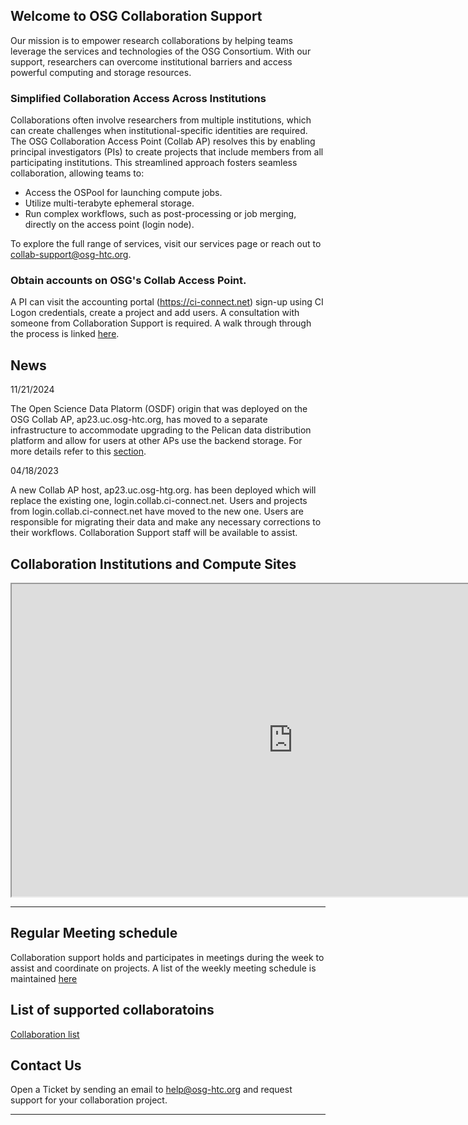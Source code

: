 ## Welcome to OSG Collaboration Support

Our mission is to empower research collaborations by helping teams leverage the services and technologies of the OSG Consortium. With our support, researchers can overcome institutional barriers and access powerful computing and storage resources.

### Simplified Collaboration Access Across Institutions 

Collaborations often involve researchers from multiple institutions, which can create challenges when institutional-specific identities are required. The OSG Collaboration Access Point (Collab AP) resolves this by enabling principal investigators (PIs) to create projects that include members from all participating institutions. This streamlined approach fosters seamless collaboration, allowing teams to:

  * Access the OSPool for launching compute jobs.
  * Utilize multi-terabyte ephemeral storage.
  * Run complex workflows, such as post-processing or job merging, directly on the access point (login node).

To explore the full range of services, visit our services page or reach out to collab-support@osg-htc.org.

### Obtain accounts on OSG's Collab Access Point.

A PI can visit the accounting portal (https://ci-connect.net) sign-up using CI Logon credentials, create a project and add users. A consultation with someone from Collaboration Support is required. A walk through through the process is linked [here](misc/onboard.md). 

## News

11/21/2024

The Open Science Data Platorm (OSDF) origin that was deployed on the OSG Collab AP, ap23.uc.osg-htc.org, has moved to a separate infrastructure to accommodate upgrading to the Pelican data distribution platform and allow for users at other APs use the backend storage. For more details refer to this [section](misc/pelican.md).

04/18/2023 

A new Collab AP host, ap23.uc.osg-htg.org. has been deployed which will replace the existing one, login.collab.ci-connect.net. Users and projects from login.collab.ci-connect.net have moved to the new one. Users are responsible for migrating their data and make any necessary corrections to their workflows. Collaboration Support staff will be available to assist. 

## Collaboration Institutions and Compute Sites

<iframe src="https://osg-htc.org/organization/iframe.html" height="500" width="900" allow="fullscreen"></iframe>

***

## Regular Meeting schedule

Collaboration support holds and participates in meetings during the week to assist and coordinate on projects. A list of the weekly meeting schedule is maintained [here](misc/meeting-schedule.md)

## List of supported collaboratoins

[Collaboration list](projects/project-list.md)

## Contact Us

Open a Ticket by sending an email to [help@osg-htc.org](mailto:help@osg-htc.org) and request support for your collaboration project.

***



